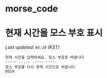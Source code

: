 # morse_code
# 현재 시간을 모스 부호 표시
<!-- MORSE_TIME_START -->
_Last updated: `05:19` (KST)_

```
현재 시간을 입력하세요. 모스 부호로 바꿉니다
----- ..... .---- ----.
모스 부호를 다시 현재 시간으로 바꿉니다
0519
```
<!-- MORSE_TIME_END -->
